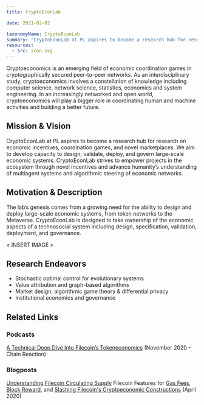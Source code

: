 ```yaml
---
title: CryptoEconLab

date: 2021-02-02

taxonomyName: CryptoEconLab
summary: "CryptoEconLab at PL aspires to become a research hub for research on economic incentives, coordination games, and novel marketplaces. We aim to develop capacity to design, validate, deploy, and govern large-scale economic systems. CryptoEconLab strives to empower projects in the ecosystem through novel incentives and advance humanity’s understanding of multiagent systems and algorithmic steering of economic networks."
resources:
  - src: icon.svg
---
```




Cryptoeconomics is an emerging field of economic coordination games in cryptographically secured peer-to-peer networks. As an interdisciplinary study, cryptoeconomics involves a constellation of knowledge  including computer science, network science, statistics, economics and system engineering. In an increasingly networked and open world, cryptoeconomics will play a bigger role in coordinating human and machine activities and building a better future.

## Mission & Vision

CryptoEconLab at PL aspires to become a research hub for research on economic incentives, coordination games, and novel marketplaces. We aim to develop capacity to design, validate, deploy, and govern large-scale economic systems. CryptoEconLab strives to empower projects in the ecosystem through novel incentives and advance humanity’s understanding of multiagent systems and algorithmic steering of economic networks.

## Motivation & Description

The lab’s genesis comes from a growing need for the ability to design and deploy large-scale economic systems, from token networks to the Metaverse. CryptoEconLab is designed to take ownership of the economic aspects of a technosocial system including design, specification, validation, deployment, and governance.

< INSERT IMAGE >

## Research Endeavors

- Stochastic optimal control for evolutionary systems
- Value attribution and graph-based algorithms
- Market design, algorithmic game theory & differential privacy
- Institutional economics and governance

## Related Links

### Podcasts

[A Technical Deep Dive Into Filecoin’s Tokeneconomics](https://www.delphidigital.io/reports/colin-and-zx-a-technical-dive-into-filecoins-tokeneconomics/) (November 2020 - Chain Reaction)

### Blogposts

[Understanding Filecoin Circulating Supply](https://filecoin.io/blog/filecoin-circulating-supply/)
Filecoin Features for [Gas Fees](https://filecoin.io/blog/filecoin-features-gas-fees/), [Block Reward](https://filecoin.io/blog/filecoin-features-block-rewards/), and [Slashing Filecoin's Cryptoeconomic Constructions](https://filecoin.io/blog/filecoin-cryptoeconomic-constructions/) (April 2020)